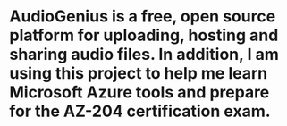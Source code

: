 # AudioGenius is a free, open source platform for uploading, hosting and sharing audio files.  In addition, I am using this project to help me learn Microsoft Azure tools and prepare for the AZ-204 certification exam.
 
